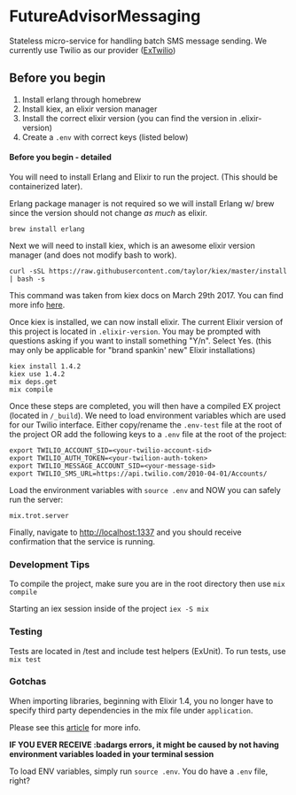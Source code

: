 # FutureAdvisorMessaging

Stateless micro-service for handling batch SMS message sending. We currently use Twilio as our provider ([ExTwilio](https://github.com/danielberkompas/ex_twilio))

## Before you begin

1. Install erlang through homebrew
2. Install kiex, an elixir version manager
3. Install the correct elixir version (you can find the version in .elixir-version)
4. Create a `.env` with correct keys (listed below)

#### Before you begin - detailed

You will need to install Erlang and Elixir to run the project. (This should be containerized later).

Erlang package manager is not required so we will install Erlang w/ brew since the version should not change _as much_ as elixir.

```
brew install erlang
```

Next we will need to install kiex, which is an awesome elixir version manager (and does not modify bash to work).

```
curl -sSL https://raw.githubusercontent.com/taylor/kiex/master/install | bash -s
```

This command was taken from kiex docs on March 29th 2017. You can find more info [here](https://github.com/taylor/kiex).

Once kiex is installed, we can now install elixir. The current Elixir version of this project is located in `.elixir-version`. You may be prompted with questions asking if you want to install something "Y/n". Select Yes. (this may only be applicable for "brand spankin' new" Elixir installations)

```
kiex install 1.4.2
kiex use 1.4.2
mix deps.get
mix compile
```

Once these steps are completed, you will then have a compiled EX project (located in `/_build`). We need to load environment variables which are used for our Twilio interface. Either copy/rename the `.env-test` file at the root of the project OR add the following keys to a `.env` file at the root of the project:

```
export TWILIO_ACCOUNT_SID=<your-twilio-account-sid>
export TWILIO_AUTH_TOKEN=<your-twilion-auth-token>
export TWILIO_MESSAGE_ACCOUNT_SID=<your-message-sid>
export TWILIO_SMS_URL=https://api.twilio.com/2010-04-01/Accounts/
```

Load the environment variables with `source .env` and NOW you can safely run the server:

```
mix.trot.server
```

Finally, navigate to [http://localhost:1337](http://localhost:1337) and you should receive confirmation that the service is running.

### Development Tips

To compile the project, make sure you are in the root directory then use `mix compile`

Starting an iex session inside of the project `iex -S mix`

### Testing

Tests are located in /test and include test helpers (ExUnit). To run tests, use `mix test`

### Gotchas
When importing libraries, beginning with Elixir 1.4, you no longer have to specify third party dependencies in the mix file under `application`.

Please see this [article](http://elixir-lang.org/blog/2017/01/05/elixir-v1-4-0-released/) for more info.

**IF YOU EVER RECEIVE :badargs errors, it might be caused by not having environment variables loaded in your terminal session**

To load ENV variables, simply run `source .env`. You do have a `.env` file, right?
